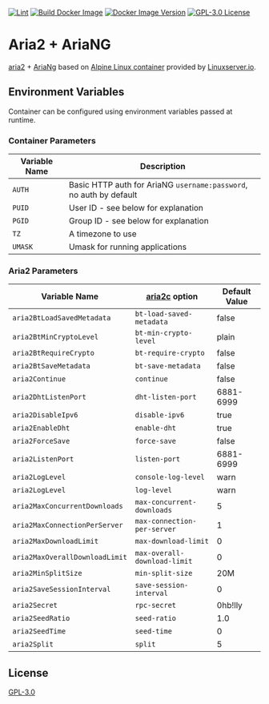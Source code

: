 [![Lint](https://github.com/danie1k/docker-aria2-ariang/actions/workflows/lint.yml/badge.svg)](https://github.com/danie1k/docker-aria2-ariang/actions/workflows/lint.yml)
[![Build Docker Image](https://github.com/danie1k/docker-aria2-ariang/actions/workflows/build-docker-image.yml/badge.svg)](https://github.com/danie1k/docker-aria2-ariang/actions/workflows/build-docker-image.yml)
[![Docker Image Version](https://img.shields.io/docker/v/danie1k/aria2-ariang)](https://hub.docker.com/repository/docker/danie1k/aria2-ariang)
[![GPL-3.0 License](https://img.shields.io/github/license/danie1k/docker-aria2-ariang)](https://github.com/danie1k/docker-aria2-ariang/blob/master/LICENSE)

# Aria2 + AriaNG

[aria2] + [AriaNg] based on [Alpine Linux container] provided by [Linuxserver.io].


## Environment Variables

Container can be configured using environment variables passed at runtime.

### Container Parameters

| Variable Name | Description                                                        |
| ------------- | ------------------------------------------------------------------ |
| `AUTH`        | Basic HTTP auth for AriaNG `username:password`, no auth by default |
| `PUID`        | User ID - see below for explanation                                |
| `PGID`        | Group ID - see below for explanation                               |
| `TZ`          | A timezone to use                                                  |
| `UMASK`       | Umask for running applications                                     |

### Aria2 Parameters

| Variable Name                  | [aria2c] option              | Default Value |
| ------------------------------ | ---------------------------- | ------------- |
| `aria2BtLoadSavedMetadata`     | `bt-load-saved-metadata`     | false         |
| `aria2BtMinCryptoLevel`        | `bt-min-crypto-level`        | plain         |
| `aria2BtRequireCrypto`         | `bt-require-crypto`          | false         |
| `aria2BtSaveMetadata`          | `bt-save-metadata`           | false         |
| `aria2Continue`                | `continue`                   | false         |
| `aria2DhtListenPort`           | `dht-listen-port`            | 6881-6999     |
| `aria2DisableIpv6`             | `disable-ipv6`               | true          |
| `aria2EnableDht`               | `enable-dht`                 | true          |
| `aria2ForceSave`               | `force-save`                 | false         |
| `aria2ListenPort`              | `listen-port`                | 6881-6999     |
| `aria2LogLevel`                | `console-log-level`          | warn          |
| `aria2LogLevel`                | `log-level`                  | warn          |
| `aria2MaxConcurrentDownloads`  | `max-concurrent-downloads`   | 5             |
| `aria2MaxConnectionPerServer`  | `max-connection-per-server`  | 1             |
| `aria2MaxDownloadLimit`        | `max-download-limit`         | 0             |
| `aria2MaxOverallDownloadLimit` | `max-overall-download-limit` | 0             |
| `aria2MinSplitSize`            | `min-split-size`             | 20M           |
| `aria2SaveSessionInterval`     | `save-session-interval`      | 0             |
| `aria2Secret`                  | `rpc-secret`                 | 0hb!lly       |
| `aria2SeedRatio`               | `seed-ratio`                 | 1.0           |
| `aria2SeedTime`                | `seed-time`                  | 0             |
| `aria2Split`                   | `split`                      | 5             |


## License

[GPL-3.0](./LICENSE)


[Alpine Linux container]: https://github.com/linuxserver/docker-baseimage-alpine
[AriaNg]: https://github.com/mayswind/AriaNg/
[Linuxserver.io]: https://www.linuxserver.io/
[aria2]: https://aria2.github.io/
[aria2c]: https://aria2.github.io/manual/en/html/aria2c.html
